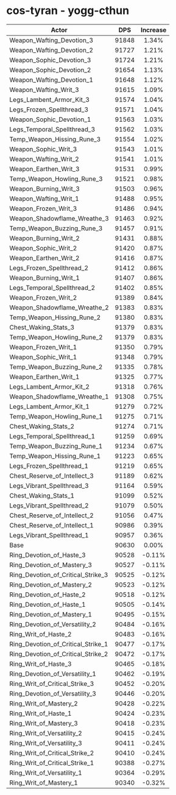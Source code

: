 # cos-tyran - yogg-cthun
| Actor | DPS | Increase |
|---|:---:|:---:|
|Weapon_Wafting_Devotion_3|91848|1.34%|
|Weapon_Wafting_Devotion_2|91727|1.21%|
|Weapon_Sophic_Devotion_3|91724|1.21%|
|Weapon_Sophic_Devotion_2|91654|1.13%|
|Weapon_Wafting_Devotion_1|91648|1.12%|
|Weapon_Wafting_Writ_3|91615|1.09%|
|Legs_Lambent_Armor_Kit_3|91574|1.04%|
|Legs_Frozen_Spellthread_3|91571|1.04%|
|Weapon_Sophic_Devotion_1|91563|1.03%|
|Legs_Temporal_Spellthread_3|91562|1.03%|
|Temp_Weapon_Hissing_Rune_3|91554|1.02%|
|Weapon_Sophic_Writ_3|91543|1.01%|
|Weapon_Wafting_Writ_2|91541|1.01%|
|Weapon_Earthen_Writ_3|91531|0.99%|
|Temp_Weapon_Howling_Rune_3|91521|0.98%|
|Weapon_Burning_Writ_3|91503|0.96%|
|Weapon_Wafting_Writ_1|91488|0.95%|
|Weapon_Frozen_Writ_3|91486|0.94%|
|Weapon_Shadowflame_Wreathe_3|91463|0.92%|
|Temp_Weapon_Buzzing_Rune_3|91457|0.91%|
|Weapon_Burning_Writ_2|91431|0.88%|
|Weapon_Sophic_Writ_2|91420|0.87%|
|Weapon_Earthen_Writ_2|91416|0.87%|
|Legs_Frozen_Spellthread_2|91412|0.86%|
|Weapon_Burning_Writ_1|91407|0.86%|
|Legs_Temporal_Spellthread_2|91402|0.85%|
|Weapon_Frozen_Writ_2|91389|0.84%|
|Weapon_Shadowflame_Wreathe_2|91383|0.83%|
|Temp_Weapon_Hissing_Rune_2|91380|0.83%|
|Chest_Waking_Stats_3|91379|0.83%|
|Temp_Weapon_Howling_Rune_2|91379|0.83%|
|Weapon_Frozen_Writ_1|91350|0.79%|
|Weapon_Sophic_Writ_1|91348|0.79%|
|Temp_Weapon_Buzzing_Rune_2|91335|0.78%|
|Weapon_Earthen_Writ_1|91325|0.77%|
|Legs_Lambent_Armor_Kit_2|91318|0.76%|
|Weapon_Shadowflame_Wreathe_1|91308|0.75%|
|Legs_Lambent_Armor_Kit_1|91279|0.72%|
|Temp_Weapon_Howling_Rune_1|91275|0.71%|
|Chest_Waking_Stats_2|91274|0.71%|
|Legs_Temporal_Spellthread_1|91259|0.69%|
|Temp_Weapon_Buzzing_Rune_1|91234|0.67%|
|Temp_Weapon_Hissing_Rune_1|91223|0.65%|
|Legs_Frozen_Spellthread_1|91219|0.65%|
|Chest_Reserve_of_Intellect_3|91189|0.62%|
|Legs_Vibrant_Spellthread_3|91164|0.59%|
|Chest_Waking_Stats_1|91099|0.52%|
|Legs_Vibrant_Spellthread_2|91079|0.50%|
|Chest_Reserve_of_Intellect_2|91056|0.47%|
|Chest_Reserve_of_Intellect_1|90986|0.39%|
|Legs_Vibrant_Spellthread_1|90957|0.36%|
|Base|90630|0.00%|
|Ring_Devotion_of_Haste_3|90528|-0.11%|
|Ring_Devotion_of_Mastery_3|90527|-0.11%|
|Ring_Devotion_of_Critical_Strike_3|90525|-0.12%|
|Ring_Devotion_of_Mastery_2|90523|-0.12%|
|Ring_Devotion_of_Haste_2|90518|-0.12%|
|Ring_Devotion_of_Haste_1|90505|-0.14%|
|Ring_Devotion_of_Mastery_1|90495|-0.15%|
|Ring_Devotion_of_Versatility_2|90484|-0.16%|
|Ring_Writ_of_Haste_2|90483|-0.16%|
|Ring_Devotion_of_Critical_Strike_1|90477|-0.17%|
|Ring_Devotion_of_Critical_Strike_2|90472|-0.17%|
|Ring_Writ_of_Haste_3|90465|-0.18%|
|Ring_Devotion_of_Versatility_1|90462|-0.19%|
|Ring_Writ_of_Critical_Strike_3|90452|-0.20%|
|Ring_Devotion_of_Versatility_3|90446|-0.20%|
|Ring_Writ_of_Mastery_2|90428|-0.22%|
|Ring_Writ_of_Haste_1|90424|-0.23%|
|Ring_Writ_of_Mastery_3|90418|-0.23%|
|Ring_Writ_of_Versatility_2|90415|-0.24%|
|Ring_Writ_of_Versatility_3|90411|-0.24%|
|Ring_Writ_of_Critical_Strike_2|90410|-0.24%|
|Ring_Writ_of_Critical_Strike_1|90388|-0.27%|
|Ring_Writ_of_Versatility_1|90364|-0.29%|
|Ring_Writ_of_Mastery_1|90340|-0.32%|
